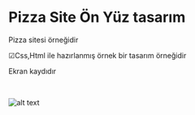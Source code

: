 
<h1> Pizza Site Ön Yüz tasarım</h1>

Pizza sitesi örneğidir

 ☑Css,Html ile hazırlanmış örnek bir tasarım örneğidir
 


<p> Ekran kaydıdır</p>
 <br>

![alt text](<Ön yüz Gif-2.gif>)





